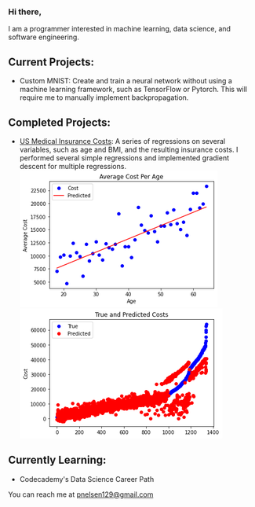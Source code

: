 ### Hi there,

I am a programmer interested in machine learning, data science, and software engineering.

## Current Projects:
- Custom MNIST: Create and train a neural network without using a machine learning framework, such as TensorFlow or Pytorch. This will require me to manually implement backpropagation.

## Completed Projects:
- [US Medical Insurance Costs](https://github.com/nelsen129/us-medical-insurance-costs): A series of regressions on several variables, such as age and BMI, and the resulting insurance costs. I performed several simple regressions and implemented gradient descent for multiple regressions.  
![jpg](images/insurance_age_cost.jpg)
![jpg](images/insurance_multiple_cost.jpg)

## Currently Learning:
- Codecademy's Data Science Career Path


You can reach me at pnelsen129@gmail.com


<!--
**nelsen129/nelsen129** is a ✨ _special_ ✨ repository because its `README.md` (this file) appears on your GitHub profile.

Here are some ideas to get you started:

- 🔭 I’m currently working on ...
- 🌱 I’m currently learning ...
- 👯 I’m looking to collaborate on ...
- 🤔 I’m looking for help with ...
- 💬 Ask me about ...
- 📫 How to reach me: ...
- 😄 Pronouns: ...
- ⚡ Fun fact: ...
-->
